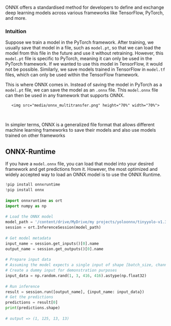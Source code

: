 ONNX offers a standardised method for developers to define and exchange deep learning models across various frameworks like TensorFlow, PyTorch, and more.

### Intuition
Suppose we train a model in the PyTorch framework. After training, we usually save that model in a file, such as `model.pt`, so that we can load the model from this file in the future and use it without retraining. However, this `model.pt` file is specific to PyTorch, meaning it can only be used in the PyTorch framework. If we wanted to use this model in TensorFlow, it would not be possible.
Similarly, we save models trained in TensorFlow in `model.tf` files, which can only be used within the TensorFlow framework.

This is where ONNX comes in. Instead of saving the model in PyTorch as a `model.pt` file, we can save the model as an `.onnx` file. This `model.onnx` file can then be used in any framework that supports ONNX.


<div align="center">

    <img src="media/onnx_multitransfer.png" height="70%" width="70%">

  <br>
</div>

In simpler terms, ONNX is a generalized file format that allows different machine learning frameworks to save their models and also use models trained on other frameworks

## ONNX-Runtime

If you have a `model.onnx` file, you can load that model into your desired framework and get predictions from it. However, the most optimized and widely accepted way to load an ONNX model is to use the ONNX Runtime.

```python
!pip install onnxruntime
!pip install onnx

import onnxruntime as ort
import numpy as np

# Load the ONNX model
model_path = '/content/drive/MyDrive/my projects/yoloonnx/tinyyolo-v1.3-o8.onnx'
session = ort.InferenceSession(model_path)

# Get model metadata
input_name = session.get_inputs()[0].name
output_name = session.get_outputs()[0].name

# Prepare input data
# Assuming the model expects a single input of shape [batch_size, channels, height, width]
# Create a dummy input for demonstration purposes
input_data = np.random.rand(1, 3, 416, 416).astype(np.float32)

# Run inference
result = session.run([output_name], {input_name: input_data})
# Get the predictions
predictions = result[0]
print(predictions.shape)

# output => (1, 125, 13, 13)
```




